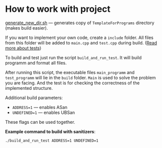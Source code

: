 # How to work with project

[generate_new_dir.sh](../generate_new_dir.sh) &mdash; generates copy of `TemplateForPrograms` directory (makes build easier).

If you want to implement your own code, create a `include` folder. All files from this folder will be added to `main.cpp` and `test.cpp` during build. ([Read more about tests](./testing.md))

To build and test just run the script `build_and_run_test`. It will build programm and format all files.

After running this script, the executable files `main_programm` and `test_programm` will lie in the `build` folder. `Main` is used to solve the problem you are facing. And the test is for checking the correctness of the implemented structure.

Additional build parameters:
* `ADDRESS=1` &mdash; enables ASan
* `UNDEFINED=1` &mdash; enables UBSan

These flags can be used together. 

__Example command to build with sanitizers__:

`./build_and_run_test ADDRESS=1 UNDEFINED=1`